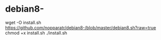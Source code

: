 # debian8-

wget -O install.sh https://github.com/nopparatr/debian8-/blob/master/debian8.sh?raw=true
chmod +x install.sh
./install.sh
